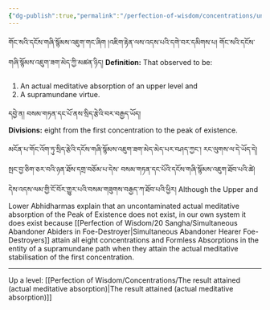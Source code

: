 ```yaml
---
{"dg-publish":true,"permalink":"/perfection-of-wisdom/concentrations/uncontaminated-meditative-absorptions/"}
---
```


གོང་སའི་དངོས་གཞི་སྙོམས་འཇུག་གང་ཞིག །འཇིག་རྟེན་ལས་འདས་པའི་དགེ་བར་དམིགས་པ། གོང་སའི་དངོས་གཞི་སྙོམས་འཇུག་ཟག་མེད་ཀྱི་མཚན་ཉིད།
**Definition:** That observed to be:
1. An actual meditative absorption of an upper level and
2. A supramundane virtue.

དབྱེ་ན། བསམ་གཏན་དང་པོ་ནས་སྲིད་རྩེའི་བར་བརྒྱད་ཡོད།  
**Divisions:** eight from the first concentration to the peak of existence.

མངོན་པ་གོང་འོག་ཏུ་སྲིད་རྩེའི་དངོས་གཞི་སྙོམས་འཇུག་ཟག་མེད་མེད་པར་བཤད་ཀྱང་། རང་ལུགས་ལ་དེ་ཡོད་དེ། སྤང་བྱ་ཅིག་ཅར་བའི་ཉན་ཐོས་དགྲ་བཅོམ་པ་དེས་
བསམ་གཏན་དང་པོའི་དངོས་གཞི་སྙོམས་འཇུག་ཐོབ་པའི་ཚེ། དེས་འདས་ལམ་གྱི་ངོ་བོར་གྱུར་པའི་བསམ་གཟུགས་བརྒྱད་ཀ་ཐོབ་པའི་ཕྱིར།
Although the Upper and Lower Abhidharmas explain that an uncontaminated actual meditative absorption of the Peak of Existence does not exist, in our own system it does exist because [[Perfection of Wisdom/20 Sangha/Simultaneous Abandoner Abiders in Foe-Destroyer\|Simultaneous Abandoner Hearer Foe-Destroyers]] attain all eight concentrations and Formless Absorptions in the entity of a supramundane path when they attain the actual meditative stabilisation of the first concentration.



---
Up a level: [[Perfection of Wisdom/Concentrations/The result attained (actual meditative absorption)\|The result attained (actual meditative absorption)]]